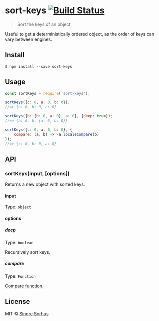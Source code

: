 # sort-keys [![Build Status](https://travis-ci.org/sindresorhus/sort-keys.svg?branch=master)](https://travis-ci.org/sindresorhus/sort-keys)

> Sort the keys of an object

Useful to get a deterministically ordered object, as the order of keys can vary between engines.


## Install

```
$ npm install --save sort-keys
```


## Usage

```js
const sortKeys = require('sort-keys');

sortKeys({c: 0, a: 0, b: 0});
//=> {a: 0, b: 0, c: 0}

sortKeys({b: {b: 0, a: 0}, a: 0}, {deep: true});
//=> {a: 0, b: {a: 0, b: 0}}

sortKeys({c: 0, a: 0, b: 0}, {
	compare: (a, b) => -a.localeCompare(b)
});
//=> {c: 0, b: 0, a: 0}
```


## API

### sortKeys(input, [options])

Returns a new object with sorted keys.

#### input

Type: `object`

#### options

##### deep

Type: `boolean`

Recursively sort keys.

##### compare

Type: `Function`

[Compare function.](https://developer.mozilla.org/en-US/docs/Web/JavaScript/Reference/Global_Objects/Array/sort)


## License

MIT © [Sindre Sorhus](https://sindresorhus.com)
